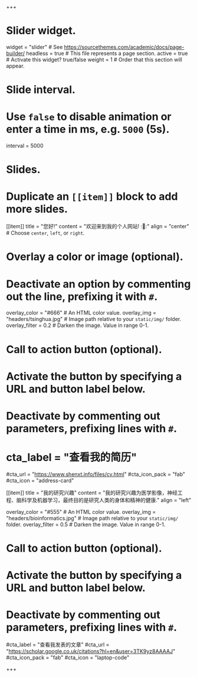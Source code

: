+++
# Slider widget.
widget = "slider"  # See https://sourcethemes.com/academic/docs/page-builder/
headless = true  # This file represents a page section.
active = true  # Activate this widget? true/false
weight = 1  # Order that this section will appear.

# Slide interval.
# Use `false` to disable animation or enter a time in ms, e.g. `5000` (5s).
interval = 5000

# Slides.
# Duplicate an `[[item]]` block to add more slides.
[[item]]
  title = "您好!"
  content = "欢迎来到我的个人网站! ::tada::"
  align = "center"  # Choose `center`, `left`, or `right`.

  # Overlay a color or image (optional).
  #   Deactivate an option by commenting out the line, prefixing it with `#`.
  overlay_color = "#666"  # An HTML color value.
  overlay_img = "headers/tsinghua.jpg"  # Image path relative to your `static/img/` folder.
  overlay_filter = 0.2  # Darken the image. Value in range 0-1.

  # Call to action button (optional).
  #   Activate the button by specifying a URL and button label below.
  #   Deactivate by commenting out parameters, prefixing lines with `#`.
 # cta_label = "查看我的简历"
  #cta_url = "https://www.shenxt.info/files/cv.html"
  #cta_icon_pack = "fab"
  #cta_icon = "address-card"

[[item]]
  title = "我的研究兴趣"
  content = "我的研究兴趣为医学影像，神经工程、脑科学及机器学习，最终目的是研究人类的身体和精神的健康."
  align = "left"

  overlay_color = "#555"  # An HTML color value.
  overlay_img = "headers/bioinformatics.jpg"  # Image path relative to your `static/img/` folder.
  overlay_filter = 0.5  # Darken the image. Value in range 0-1.
  
  # Call to action button (optional).
  #   Activate the button by specifying a URL and button label below.
  #   Deactivate by commenting out parameters, prefixing lines with `#`.
  #cta_label = "查看我发表的文章"
  #cta_url = "https://scholar.google.co.uk/citations?hl=en&user=3TK9yz8AAAAJ"
  #cta_icon_pack = "fab"
  #cta_icon = "laptop-code"
  


+++
